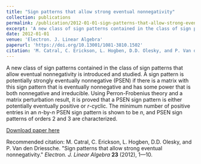 ```yaml
---
title: "Sign patterns that allow strong eventual nonnegativity"
collection: publications
permalink: /publication/2012-01-01-sign-patterns-that-allow-strong-eventual-nonnegativity
excerpt: 'A new class of sign patterns contained in the class of sign patterns that allow eventual nonnegativity is introduced and studied. A sign pattern is potentially strongly eventually nonnegative (PSEN) if there is a matrix with this sign pattern that is eventually nonnegative and has some power that is both nonnegative and irreducible. Using Perron-Frobenius theory and a matrix perturbation result, it is proved that a PSEN sign pattern is either potentially eventually positive or <i>r</i>-cyclic. The minimum number of positive entries in an <i>n</i>-by-<i>n</i> PSEN sign pattern is shown to be <i>n</i>, and PSEN sign patterns of orders 2 and 3 are characterized.'
date: 2012-01-01
venue: 'Electron. J. Linear Algebra'
paperurl: 'https://doi.org/10.13001/1081-3810.1502'
citation: 'M. Catral, C. Erickson, L. Hogben, D.D. Olesky, and P. Van den Driessche. &quot;Sign patterns that allow strong eventual nonnegativity.&quot; <i>Electron. J. Linear Algebra</i> <b>23</b> (2012), 1—10.'
---
```

A new class of sign patterns contained in the class of sign patterns that allow eventual nonnegativity is introduced and studied. A sign pattern is potentially strongly eventually nonnegative (PSEN) if there is a matrix with this sign pattern that is eventually nonnegative and has some power that is both nonnegative and irreducible. Using Perron-Frobenius theory and a matrix perturbation result, it is proved that a PSEN sign pattern is either potentially eventually positive or <i>r</i>-cyclic. The minimum number of positive entries in an <i>n</i>-by-<i>n</i> PSEN sign pattern is shown to be <i>n</i>, and PSEN sign patterns of orders 2 and 3 are characterized.

[Download paper here](https://doi.org/10.13001/1081-3810.1502)

Recommended citation: M. Catral, C. Erickson, L. Hogben, D.D. Olesky, and P. Van den Driessche. "Sign patterns that allow strong eventual nonnegativity." <i>Electron. J. Linear Algebra</i> <b>23</b> (2012), 1—10.